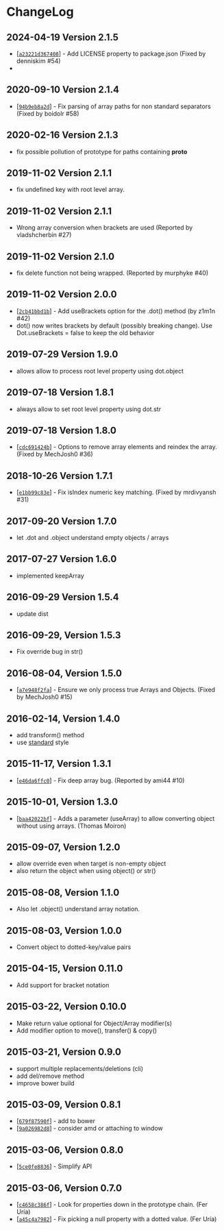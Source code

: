 # ChangeLog

## 2024-04-19 Version 2.1.5
* [[`a23221d367408`](https://github.com/rhalff/dot-object/commit/a23221d367408)] - Add LICENSE property to package.json (Fixed by denniskim #54)
* 
## 2020-09-10 Version 2.1.4
* [[`94b9eb8a2d`](https://github.com/rhalff/dot-object/commit/94b9eb8a2d)] - Fix parsing of array paths for non standard separators (Fixed by boidolr #58)

## 2020-02-16 Version 2.1.3
* fix possible pollution of prototype for paths containing __proto__

## 2019-11-02 Version 2.1.1
* fix undefined key with root level array.

## 2019-11-02 Version 2.1.1
* Wrong array conversion when brackets are used (Reported by vladshcherbin #27)

## 2019-11-02 Version 2.1.0
* fix delete function not being wrapped. (Reported by murphyke #40)

## 2019-11-02 Version 2.0.0
* [[`2cb41bbd1b`](https://github.com/rhalff/dot-object/commit/2cb41bbd1b)] - Add useBrackets option for the .dot() method (by z1m1n #42)
* dot() now writes brackets by default (possibly breaking change).
  Use Dot.useBrackets = false to keep the old behavior

## 2019-07-29 Version 1.9.0
* allows allow to process root level property using dot.object

## 2019-07-18 Version 1.8.1
* always allow to set root level property using dot.str

## 2019-07-18 Version 1.8.0
* [[`cdc691424b`](https://github.com/rhalff/dot-object/commit/cdc691424b)] - Options to remove array elements and reindex the array. (Fixed by MechJosh0 #36)

## 2018-10-26 Version 1.7.1
* [[`e1bb99c83e`](https://github.com/rhalff/dot-object/commit/e1bb99c83e)] - Fix isIndex numeric key matching. (Fixed by mrdivyansh #31)

## 2017-09-20 Version 1.7.0
* let .dot and .object understand empty objects / arrays

## 2017-07-27 Version 1.6.0
* implemented keepArray

## 2016-09-29 Version 1.5.4
* update dist

## 2016-09-29, Version 1.5.3
* Fix override bug in str()

## 2016-08-04, Version 1.5.0
* [[`a7e948f2fa`](https://github.com/rhalff/dot-object/commit/a7e948f2fa)] - Ensure we only process true Arrays and Objects. (Fixed by MechJosh0 #15)

## 2016-02-14, Version 1.4.0
* add transform() method
* use [standard](https://github.com/feross/standard/) style

## 2015-11-17, Version 1.3.1
* [[`e46da6ffc0`](https://github.com/rhalff/dot-object/commit/e46da6ffc0)] - Fix deep array bug. (Reported by ami44 #10)

## 2015-10-01, Version 1.3.0
* [[`baa42022bf`](https://github.com/rhalff/dot-object/commit/baa42022bf)] - Adds a parameter (useArray) to allow converting object without using arrays. (Thomas Moiron)

## 2015-09-07, Version 1.2.0
* allow override even when target is non-empty object
* also return the object when using object() or str()

## 2015-08-08, Version 1.1.0
* Also let .object() understand array notation.

## 2015-08-03, Version 1.0.0
* Convert object to dotted-key/value pairs

## 2015-04-15, Version 0.11.0
* Add support for bracket notation

## 2015-03-22, Version 0.10.0
* Make return value optional for Object/Array modifier(s)
* Add modifier option to move(), transfer() & copy()

## 2015-03-21, Version 0.9.0
* support multiple replacements/deletions (cli)
* add del/remove method
* improve bower build

## 2015-03-09, Version 0.8.1

* [[`679f87590f`](https://github.com/rhalff/dot-object/commit/679f87590f)] - add to bower
* [[`9a026982d8`](https://github.com/rhalff/dot-object/commit/9a026982d8)] - consider amd or attaching to window

## 2015-03-06, Version 0.8.0

* [[`5ce0fe8836`](https://github.com/rhalff/dot-object/commit/5ce0fe8836)] - Simplify API

## 2015-03-06, Version 0.7.0

* [[`c4658c386f`](https://github.com/rhalff/dot-object/commit/c4658c386f)] - Look for properties down in the prototype chain. (Fer Uría)
* [[`a45c4a7982`](https://github.com/rhalff/dot-object/commit/a45c4a7982)] - Fix picking a null property with a dotted value. (Fer Uría)
